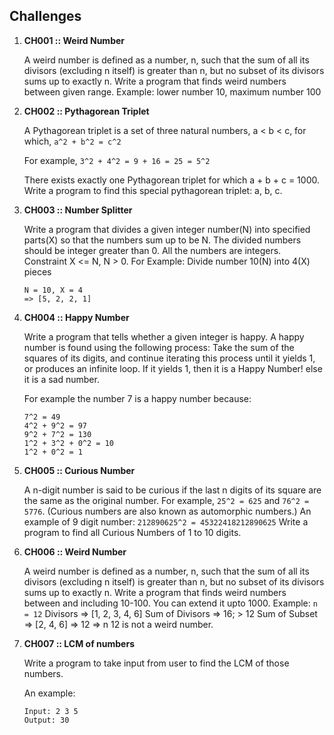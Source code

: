 ## Challenges

1. **CH001 :: Weird Number**

	A weird number is defined as a number, n, such that the sum of all its divisors (excluding n itself) is greater than n, but no subset of its divisors sums up to exactly n.
Write a program that finds weird numbers between given range. Example: lower number 10, maximum number 100

2. **CH002 :: Pythagorean Triplet**

	A Pythagorean triplet is a set of three natural numbers, a < b < c, for which,
	`a^2 + b^2 = c^2`

	For example, `3^2 + 4^2 = 9 + 16 = 25 = 5^2`

	There exists exactly one Pythagorean triplet for which a + b + c = 1000.
	Write a program to find this special pythagorean triplet: a, b, c.


3. **CH003 :: Number Splitter**
	
	Write a program that divides a given integer number(N) into specified parts(X) so that the numbers sum up to be N. The divided numbers should be integer greater than 0. All the numbers are integers. Constraint X <= N, N > 0.
	For Example: Divide number 10(N) into 4(X) pieces
	```	
	N = 10, X = 4
	=> [5, 2, 2, 1]
	```
	
4. **CH004 :: Happy Number**
	
	Write a program that tells whether a given integer is happy. A happy number is found using the following process: Take the sum of the squares of its digits, and continue iterating this process until it yields 1, or produces an infinite loop. If it yields 1, then it is a Happy Number! else it is a sad number.

	For example the number 7 is a happy number because:
	```
	7^2 = 49
	4^2 + 9^2 = 97
	9^2 + 7^2 = 130
	1^2 + 3^2 + 0^2 = 10
	1^2 + 0^2 = 1
	```

5. **CH005 :: Curious Number**
	
	A n-digit number is said to be curious if the last n digits of its square are the same as the original number.
	For example, `25^2 = 625` and `76^2 = 5776`.
	(Curious numbers are also known as automorphic numbers.)
	An example of 9 digit number:
	`212890625^2 = 45322418212890625`
	Write a program to find all Curious Numbers of 1 to 10 digits.


6. **CH006 :: Weird Number**

	A weird number is defined as a number, n, such that the sum of all its divisors (excluding n itself) is greater than n, but no subset of its divisors sums up to exactly n.
	Write a program that finds weird numbers between and including 10-100. You can extend it upto 1000.
	Example: `n = 12`
	Divisors => [1, 2, 3, 4, 6]
	Sum of Divisors => 16; > 12
	Sum of Subset => [2, 4, 6] => 12 => n
	12 is not a weird number.


7. **CH007 :: LCM of numbers**

 	Write a program to take input from user to find the LCM of those numbers.
 	
	An example:
	```
	Input: 2 3 5
	Output: 30
	```